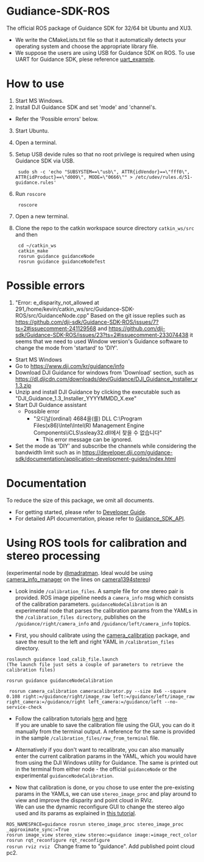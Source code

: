 # Gudiance-SDK-ROS
The official ROS package of Guidance SDK for 32/64 bit Ubuntu and XU3.

- We write the CMakeLists.txt file so that it automatically detects your operating system and choose the appropriate library file.
- We suppose the users are using USB for Guidance SDK on ROS. To use UART for Guidance SDK, plese reference [uart_example](https://github.com/dji-sdk/GuidanceSDK/tree/master/examples/uart_example).

# How to use
1. Start MS Windows.
2. Install DJI Guidance SDK and set 'mode' and 'channel's.
- Refer the 'Possible errors' below.
3. Start Ubuntu.
4. Open a terminal.
5. Setup USB devide rules so that no root privilege is required when using Guidance SDK via USB.
		
		sudo sh -c 'echo "SUBSYSTEM==\"usb\", ATTR{idVendor}==\"fff0\", ATTR{idProduct}==\"d009\", MODE=\"0666\"" > /etc/udev/rules.d/51-guidance.rules'
6. Run `roscore` 	

		roscore

7. Open a new terminal.
8. Clone the repo to the catkin workspace source directory `catkin_ws/src` and then 
	
		cd ~/catkin_ws
		catkin_make
		rosrun guidance guidanceNode
		rosrun guidance guidanceNodeTest

# Possible errors
1. "Error: e_disparity_not_allowed at 291,/home/kevin/catkin_ws/src/Guidance-SDK-ROS/src/GuidanceNode.cpp"
Based on the git issue replies such as https://github.com/dji-sdk/Guidance-SDK-ROS/issues/7?ts=2#issuecomment-241129568 and https://github.com/dji-sdk/Guidance-SDK-ROS/issues/23?ts=2#issuecomment-233074438 it seems that we need to used Window version's Guidance software to change the mode from 'startard' to 'DIY'.
- Start MS Windows
- Go to https://www.dji.com/kr/guidance/info
- Download DJI Guidance for windows from 'Download' section, such as  https://dl.djicdn.com/downloads/dev/Guidance/DJI_Guidance_Installer_v1.3.zip
- Unzip and install DJI Guidance by clicking the executable such as "DJI_Guidance_1.3_Installer_YYYYMMDD_X.exe"
- Start DJI Guidance assistant
	* Possible error
		* "오디날(ordinal) 4684을(를) DLL C:\Program Files(x86)\Intel\Intel(R) Management Engine Components\iCLS\ssleay32.dll에서 찾을 수 없습니다"
			* This error message can be ignored. 
- Set the mode as 'DIY' and subscribe the channels while considering the bandwidth limit such as in https://developer.dji.com/guidance-sdk/documentation/application-development-guides/index.html

# Documentation
To reduce the size of this package, we omit all documents. 

- For getting started, please refer to [Developer Guide](https://developer.dji.com/guidance-sdk/documentation/application-development-guides/index.html).
- For detailed API documentation, please refer to [Guidance_SDK_API](https://developer.dji.com/guidance-sdk/documentation/introduction/index.html).

# Using ROS tools for calibration and stereo processing
(experimental node by [@madratman](https://github.com/madratman/). Ideal would be using [camera_info_manager](http://wiki.ros.org/camera_info_manager) on the lines on [camera1394stereo](http://wiki.ros.org/camera1394stereo))


- Look inside `/calibration_files`. A sample file for one stereo pair is provided. 
ROS image pipeline needs a `camera_info` msg which consists of the calibration parameters. 
`guidanceNodeCalibration` is an experimental node that parses the calibration params from the YAMLs in the `/calibration_files directory`, publishes on the `/guidance/right/camera_info` and `/guidance/left/camera_info` topics. 

- First, you should calibrate using the [camera_calibration](http://wiki.ros.org/camera_calibration) package, and save the result to the left and right YAML in `/calibration_files` directory. 
```
roslaunch guidance load_calib_file.launch  
(The launch file just sets a couple of parameters to retrieve the calibration files)

rosrun guidance guidanceNodeCalibration  

 rosrun camera_calibration cameracalibrator.py --size 8x6 --square 0.108 right:=/guidance/right/image_raw left:=/guidance/left/image_raw right_camera:=/guidance/right left_camera:=/guidance/left --no-service-check
```        
- Follow the calibration tutorials [here](http://wiki.ros.org/camera_calibration/Tutorials/MonocularCalibration) and [here](http://wiki.ros.org/camera_calibration/Tutorials/StereoCalibration)   
If you are unable to save the calibration file using the GUI, you can do it manually from the terminal output. A reference for the same is provided in the sample `/calibration_files/raw_from_terminal` file. 
 
- Alternatively if you don't want to recalibrate, you can also manually enter the current calibration params in the YAML, which you would have from using the DJI Windows utility for Guidance. The same is printed out in the terminal from either node - the official `guidanceNode` or the experimental `guidanceNodeCalibration`.  

- Now that calibration is done, or you chose to use enter the pre-existing params in the YAMLs, we can use `stereo_image_proc` and play around to view and improve the disparity and point cloud in RViz.   
We can use the dynamic reconfigure GUI to change the stereo algo used and its params as explained in [this tutorial](http://wiki.ros.org/stereo_image_proc/Tutorials/ChoosingGoodStereoParameters). 

`ROS_NAMESPACE=guidance rosrun stereo_image_proc stereo_image_proc _approximate_sync:=True`   
`rosrun image_view stereo_view stereo:=guidance image:=image_rect_color`   
`rosrun rqt_reconfigure rqt_reconfigure `     
`rosrun rviz rviz ` Change frame to "guidance". Add published point cloud pc2.
